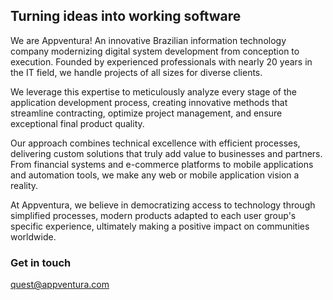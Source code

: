 ## Turning ideas into working software

We are Appventura! An innovative Brazilian information technology company modernizing digital system development from conception to execution. Founded by experienced professionals with nearly 20 years in the IT field, we handle projects of all sizes for diverse clients.

We leverage this expertise to meticulously analyze every stage of the application development process, creating innovative methods that streamline contracting, optimize project management, and ensure exceptional final product quality.

Our approach combines technical excellence with efficient processes, delivering custom solutions that truly add value to businesses and partners. From financial systems and e-commerce platforms to mobile applications and automation tools, we make any web or mobile application vision a reality.

At Appventura, we believe in democratizing access to technology through simplified processes, modern products adapted to each user group's specific experience, ultimately making a positive impact on communities worldwide.

### Get in touch

quest@appventura.com
